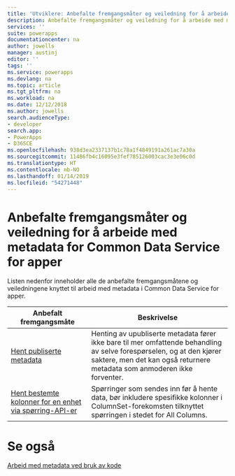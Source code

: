 ```yaml
---
title: 'Utviklere: Anbefalte fremgangsmåter og veiledning for å arbeide med metadata for Common Data Service for apper | Microsoft Docs'
description: Anbefalte fremgangsmåter og veiledning for å arbeide med metadata for utviklere i Common Data Service for apper i PowerApps.
services: ''
suite: powerapps
documentationcenter: na
author: jowells
manager: austinj
editor: ''
tags: ''
ms.service: powerapps
ms.devlang: na
ms.topic: article
ms.tgt_pltfrm: na
ms.workload: na
ms.date: 12/12/2018
ms.author: jowells
search.audienceType:
- developer
search.app:
- PowerApps
- D365CE
ms.openlocfilehash: 938d3ea2337137b1c78a1f4849191a261ac7a30a
ms.sourcegitcommit: 11486fb4c16095e3fef785126003cac3e3e06c0d
ms.translationtype: HT
ms.contentlocale: nb-NO
ms.lasthandoff: 01/14/2019
ms.locfileid: "54271448"
---
```

# <a name="best-practices-and-guidance-while-working-with-metadata-for-the-common-data-service-for-apps"></a>Anbefalte fremgangsmåter og veiledning for å arbeide med metadata for Common Data Service for apper

Listen nedenfor inneholder alle de anbefalte fremgangsmåtene og veiledningene knyttet til arbeid med metadata i Common Data Service for apper.


|Anbefalt fremgangsmåte  |Beskrivelse  |
|---------|---------|
|[Hent publiserte metadata](retrieve-published-metadata.md)     |Henting av upubliserte metadata fører ikke bare til mer omfattende behandling av selve forespørselen, og at den kjører saktere, men det kan også returnere metadata som anmoderen ikke forventer.         |
|[Hent bestemte kolonner for en enhet via spørring-API-er](retrieve-specific-columns-entity-via-query-apis.md)     |Spørringer som sendes inn før å hente data, bør inkludere spesifikke kolonner i ColumnSet-forekomsten tilknyttet spørringen i stedet for All Columns.         |

# <a name="see-also"></a>Se også
[Arbeid med metadata ved bruk av kode](../../metadata-services.md)<br />